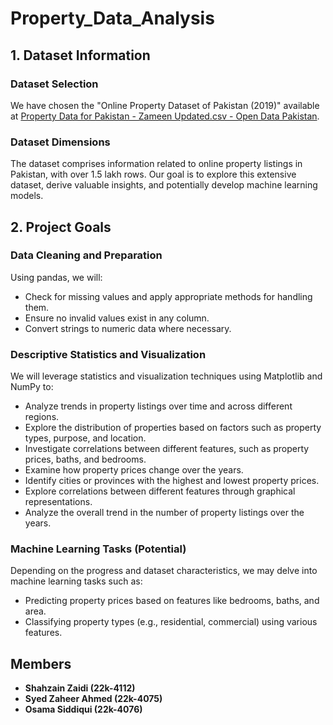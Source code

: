 # Property_Data_Analysis

## 1. Dataset Information

### Dataset Selection

We have chosen the "Online Property Dataset of Pakistan (2019)" available at [Property Data for Pakistan - Zameen Updated.csv - Open Data Pakistan](link_to_dataset).

### Dataset Dimensions

The dataset comprises information related to online property listings in Pakistan, with over 1.5 lakh rows. Our goal is to explore this extensive dataset, derive valuable insights, and potentially develop machine learning models.

## 2. Project Goals

### Data Cleaning and Preparation

Using pandas, we will:
- Check for missing values and apply appropriate methods for handling them.
- Ensure no invalid values exist in any column.
- Convert strings to numeric data where necessary.

### Descriptive Statistics and Visualization

We will leverage statistics and visualization techniques using Matplotlib and NumPy to:
- Analyze trends in property listings over time and across different regions.
- Explore the distribution of properties based on factors such as property types, purpose, and location.
- Investigate correlations between different features, such as property prices, baths, and bedrooms.
- Examine how property prices change over the years.
- Identify cities or provinces with the highest and lowest property prices.
- Explore correlations between different features through graphical representations.
- Analyze the overall trend in the number of property listings over the years.

### Machine Learning Tasks (Potential)

Depending on the progress and dataset characteristics, we may delve into machine learning tasks such as:
- Predicting property prices based on features like bedrooms, baths, and area.
- Classifying property types (e.g., residential, commercial) using various features.

## Members

- **Shahzain Zaidi (22k-4112)**
- **Syed Zaheer Ahmed (22k-4075)**
- **Osama Siddiqui (22k-4076)**
